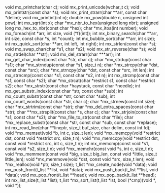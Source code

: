 void mx_printchar(char c);
void mx_print_unicode(wchar_t c);
void mx_printstr(const char *s);
void mx_print_strarr(char **arr, const char *delim);
void mx_printint(int n);
double mx_pow(double n, unsigned int pow);
int mx_sqrt(int x);
char *mx_nbr_to_hex(unsigned long nbr);
unsigned long mx_hex_to_nbr(const char *hex);
char *mx_itoa(int number);
void mx_foreach(int *arr, int size, void (*f)(int));
int mx_binary_search(char **arr, int size, const char *s, int *count);
int mx_bubble_sort(char **arr, int size);
int mx_quick_sort(char **arr, int left, int right);
int mx_strlen(const char *s);
void mx_swap_char(char *s1, char *s2);
void mx_str_reverse(char *s);
void mx_strdel(char **str);
void mx_del_strarr(char ***arr);
int mx_get_char_index(const char *str, char c);
char *mx_strdup(const char *s1);
char *mx_strndup(const char *s1, size_t n);
char *mx_strcpy(char *dst, const char *src);
char *mx_strncpy(char *dst, const char *src, int len);
int mx_strncmp(const char *s1, const char *s2, int n);
int mx_strcmp(const char *s1, const char *s2);
char *mx_strcat(char *restrict s1, const char *restrict s2);
char *mx_strstr(const char *haystack, const char *needle);
int mx_get_substr_index(const char *str, const char *sub);
int mx_count_substr(const char *str, const char *sub);
int mx_count_words(const char *str, char c);
char *mx_strnew(const int size);
char *mx_strtrim(const char *str);
char *mx_del_extra_spaces(const char *str);
char **mx_strsplit(const char *s, char c);
char *mx_strjoin(const char *s1, const char *s2);
char *mx_file_to_str(const char *file);
char *mx_replace_substr(const char *str, const char *sub, const char *replace);
int mx_read_line(char **lineptr, size_t buf_size, char delim, const int fd);
void *mx_memset(void *b, int c, size_t len);
void *mx_memcpy(void *restrict dst, const void *restrict src, size_t n);
void *mx_memccpy(void *restrict dst, const void *restrict src, int c, size_t n);
int mx_memcmp(const void *s1, const void *s2, size_t n);
void *mx_memchr(const void *s, int c, size_t n);
void *mx_memmem(const void *big, size_t big_len, const void *little, size_t little_len);
void *mx_memmove(void *dst, const void *src, size_t len);
void *mx_realloc(void *ptr, size_t size);
t_list *mx_create_node(void *data);
void mx_push_front(t_list **list, void *data);
void mx_push_back(t_list **list, void *data);
void mx_pop_front(t_list **head);
void mx_pop_back(t_list **head);
int mx_list_size(t_list *list);
t_list *mx_sort_list(t_list *lst, bool (*cmp)(void *, void *));